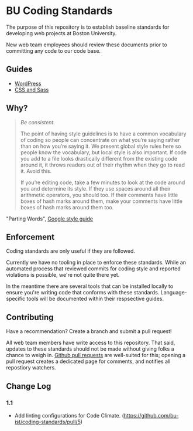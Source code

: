 # BU Coding Standards

The purpose of this repository is to establish baseline standards for developing web projects at Boston University.

New web team employees should review these documents prior to committing any code to our code base.

## Guides

* [WordPress](wordpress/README.md)
* [CSS and Sass](css-and-sass/README.md)

## Why?

> *Be consistent.*
>
> The point of having style guidelines is to have a common vocabulary of coding so people can concentrate on what you’re saying rather than on how you’re saying it. We present global style rules here so people know the vocabulary, but local style is also important. If code you add to a file looks drastically different from the existing code around it, it throws readers out of their rhythm when they go to read it. Avoid this.
>
> If you’re editing code, take a few minutes to look at the code around you and determine its style. If they use spaces around all their arithmetic operators, you should too. If their comments have little boxes of hash marks around them, make your comments have little boxes of hash marks around them too.

"Parting Words", [Google style guide](http://google-styleguide.googlecode.com/svn/trunk/htmlcssguide.xml)

## Enforcement

Coding standards are only useful if they are followed.

Currently we have no tooling in place to enforce these standards. While an automated process that reviewed commits for coding style and reported violations is possible, we're not quite there yet.

In the meantime there are several tools that can be installed locally to ensure you're writing code that conforms with these standards. Language-specific tools will be documented within their respsective guides.

## Contributing

Have a recommendation? Create a branch and submit a pull request!

All web team members have write access to this repository. That said, updates to these standards should not be made without giving folks a chance to weigh in. [Github pull requests](https://help.github.com/articles/using-pull-requests/) are well-suited for this; opening a pull request creates a dedicated page for comments, and notifies all repostiory watchers.

## Change Log

### 1.1

* Add linting configurations for Code Climate. (https://github.com/bu-ist/coding-standards/pull/5)